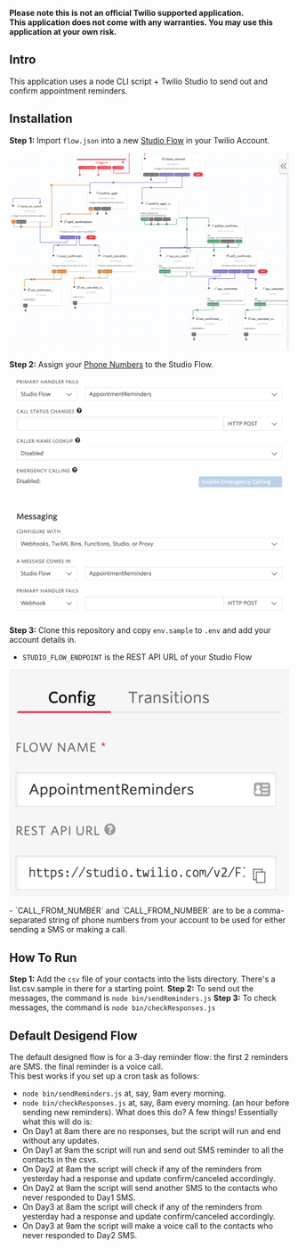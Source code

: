 **Please note this is not an official Twilio supported application.**\
**This application does not come with any warranties. You may use this application at your own risk.** 

## Intro
This application uses a node CLI script + Twilio Studio to send out and confirm appointment reminders.

## Installation
**Step 1:** Import `flow.json` into a new [Studio Flow](https://www.twilio.com/console/studio/flows) in your Twilio Account.
<p align="center"><img src="./screenshots/flow.png?raw=true" width="650px" /></p>

**Step 2:** Assign your [Phone Numbers](https://www.twilio.com/console/phone-numbers/incoming) to the Studio Flow.
<p align="center"><img src="./screenshots/numbers.png?raw=true" width="650px" /></p>

**Step 3:** Clone this repository and copy `env.sample` to `.env` and add your account details in.
- `STUDIO_FLOW_ENDPOINT` is the REST API URL of your Studio Flow
<p align="center"><img src="./screenshots/endpoint.png?raw=true" width="650px" /></p>
- `CALL_FROM_NUMBER` and `CALL_FROM_NUMBER` are to be a comma-separated string of phone numbers from your account to be used for either sending a SMS or making a call.

## How To Run
**Step 1:** Add the `csv` file of your contacts into the lists directory. There's a list.csv.sample in there for a starting point.
**Step 2:** To send out the messages, the command is `node bin/sendReminders.js`
**Step 3:** To check messages, the command is `node bin/checkResponses.js`

## Default Desigend Flow
The default designed flow is for a 3-day reminder flow: the first 2 reminders are SMS. the final reminder is a voice call. \
This best works if you set up a cron task as follows:
- `node bin/sendReminders.js` at, say, 9am every morning.
- `node bin/checkResponses.js` at, say, 8am every morning. (an hour before sending new reminders).
What does this do? A few things! Essentially what this will do is:
- On Day1 at 8am there are no responses, but the script will run and end without any updates.
- On Day1 at 9am the script will run and send out SMS reminder to all the contacts in the csvs.
- On Day2 at 8am the script will check if any of the reminders from yesterday  had a response and update confirm/canceled accordingly.
- On Day2 at 9am the script will send another SMS to the contacts who never responded to Day1 SMS.
- On Day3 at 8am the script will check if any of the reminders from yesterday  had a response and update confirm/canceled accordingly.
- On Day3 at 9am the script will make a voice call to the contacts who never responded to Day2 SMS.

